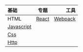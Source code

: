 | 基础       | 专题 |         工具 |
| :--------- | :--: | -----------: |
|   HTML   |  [React](https://github.com/momozjm/study_daily/tree/master/React)  |     [Webpack](https://github.com/momozjm/study_daily/tree/master/Webpack) |
|   [Javascript](https://github.com/momozjm/study_daily/tree/master/javascript) |    |    |
| [Css](https://github.com/momozjm/study_daily/tree/master/Http) |    |  |
| [Http](https://github.com/momozjm/study_daily/tree/master/Http) |    |  |
